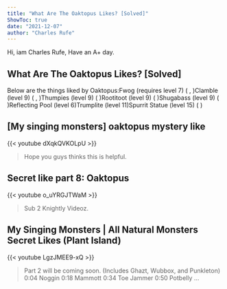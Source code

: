```yaml
---
title: "What Are The Oaktopus Likes? [Solved]"
ShowToc: true 
date: "2021-12-07"
author: "Charles Rufe" 
---
```


Hi, iam Charles Rufe, Have an A+ day.
## What Are The Oaktopus Likes? [Solved]
 Below are the things liked by Oaktopus:Fwog (requires level 7) ( , )Clamble (level 9) ( , )Thumpies (level 9) ( )Rootitoot (level 9) ( )Shugabass (level 9) ( )Reflecting Pool (level 6)Trumplite (level 11)Spurrit Statue (level 15) ( )

## [My singing monsters] oaktopus mystery like
{{< youtube dXqkQVKOLpU >}}
>Hope you guys thinks this is helpful.

## Secret like part 8: Oaktopus
{{< youtube o_uYRGJTWaM >}}
>Sub 2 Knightly Videoz.

## My Singing Monsters | All Natural Monsters Secret Likes (Plant Island)
{{< youtube LgzJMEE9-xQ >}}
>Part 2 will be coming soon. (Includes Ghazt, Wubbox, and Punkleton) 0:04 Noggin 0:18 Mammott 0:34 Toe Jammer 0:50 Potbelly ...

